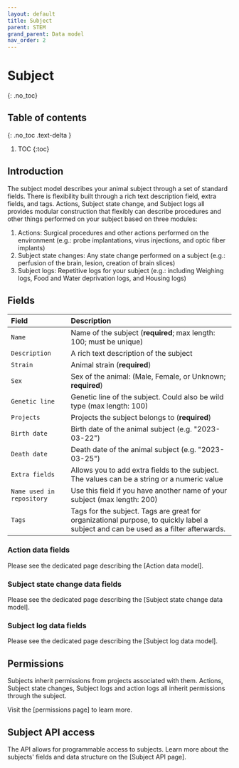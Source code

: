 ```yaml
---
layout: default
title: Subject
parent: STEM
grand_parent: Data model
nav_order: 2
---
```


# Subject
{: .no_toc}

## Table of contents
{: .no_toc .text-delta }

1. TOC
{:toc}

## Introduction
The subject model describes your animal subject through a set of standard fields. There is flexibility built through a rich text description field, extra fields, and tags.  Actions, Subject state change, and Subject logs all provides modular construction that flexibly can describe procedures and other things performed on your subject based on three modules: 
1. Actions: Surgical procedures and other actions performed on the environment (e.g.: probe implantations, virus injections, and optic fiber implants)
2. Subject state changes: Any state change performed on a subject (e.g.: perfusion of the brain, lesion, creation of brain slices)
3. Subject logs: Repetitive logs for your subject (e.g.: including Weighing logs, Food and Water deprivation logs, and Housing logs)


## Fields

| Field          | Description  |
|:---------------|:-------------|
| `Name`         | Name of the subject (**required**; max length: 100; must be unique) |
| `Description`  | A rich text description of the subject |
| `Strain`       | Animal strain (**required**) |
| `Sex`          | Sex of the animal: (Male, Female, or Unknown; **required**) |
| `Genetic line` | Genetic line of the subject. Could also be wild type (max length: 100) |
| `Projects`     | Projects the subject belongs to (**required**) |
| `Birth date`   | Birth date of the animal subject (e.g. "2023-03-22") |
| `Death date`   | Death date of the animal subject (e.g. "2023-03-25") |
| `Extra fields` | Allows you to add extra fields to the subject. The values can be a string or a numeric value |
| `Name used in repository` | Use this field if you have another name of your subject (max length: 200) |
| `Tags`         | Tags for the subject. Tags are great for organizational purpose, to quickly label a subject and can be used as a filter afterwards. |


### Action data fields
Please see the dedicated page describing the [Action data model].

### Subject state change data fields
Please see the dedicated page describing the [Subject state change data model].

### Subject log data fields
Please see the dedicated page describing the [Subject log data model].


## Permissions
Subjects inherit permissions from projects associated with them. Actions, Subject state changes, Subject logs and action logs all inherit permissions through the subject.

Visit the [permissions page] to learn more. 

## Subject API access
The API allows for programmable access to subjects. Learn more about the subjects' fields and data structure on the [Subject API page]. 
